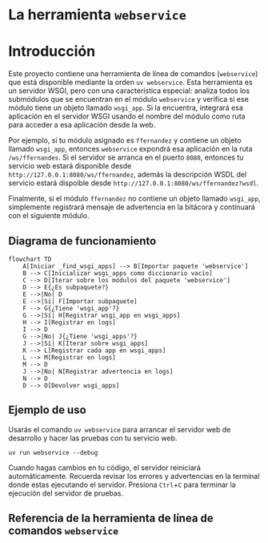 # La herramienta `webservice`

# Introducción

Este proyecto contiene una herramienta de línea de comandos (`webservice`) que está disponible mediante la orden `uv webservice`. Esta herramienta es un servidor WSGI, pero con una característica especial: analiza todos los submódulos que se encuentran en el módulo `webservice` y verifica si ese módulo tiene un objeto llamado `wsgi_app`. Si la encuentra, integrará esa aplicación en el servidor WSGI usando el nombre del módulo como ruta para acceder a esa aplicación desde la web.

Por ejemplo, si tu módulo asignado es `ffernandez` y contiene un objeto llamado `wsgi_app`, entonces `webservice` expondrá esa aplicación en la ruta `/ws/ffernandes`. Si el servidor se arranca en el puerto `8080`, entonces tu servicio web estará disponible desde `http://127.0.0.1:8080/ws/ffernandez`, además la descripción WSDL del servicio estará dispoible desde `http://127.0.0.1:8080/ws/ffernandez?wsdl`.

Finalmente, si el módulo `ffernandez` no  contiene un objeto llamado `wsgi_app`, simplemente registrará mensaje de advertencia en la bitácora y continuará con el siguiente módulo.

## Diagrama de funcionamiento


```mermaid
flowchart TD
    A[Iniciar _find_wsgi_apps] --> B[Importar paquete 'webservice']
    B --> C[Inicializar wsgi_apps como diccionario vacío]
    C --> D[Iterar sobre los módulos del paquete 'webservice']
    D --> E{¿Es subpaquete?}
    E -->|No| D
    E -->|Sí| F[Importar subpaquete]
    F --> G{¿Tiene 'wsgi_app'?}
    G -->|Sí| H[Registrar wsgi_app en wsgi_apps]
    H --> I[Registrar en logs]
    I --> D
    G -->|No| J{¿Tiene 'wsgi_apps'?}
    J -->|Sí| K[Iterar sobre wsgi_apps]
    K --> L[Registrar cada app en wsgi_apps]
    L --> M[Registrar en logs]
    M --> D
    J -->|No| N[Registrar advertencia en logs]
    N --> D
    D --> O[Devolver wsgi_apps]
```

## Ejemplo de uso

Usarás el comando `uv webservice` para arrancar el servidor web de desarrollo y
hacer las pruebas con tu servicio web.

```
uv run webservice --debug
```

Cuando hagas cambios en tu código, el servidor reiniciará automáticamente.
Recuerda revisar los errores y advertencias en la terminal donde estas
ejecutando el servidor. Presiona `Ctrl`+`C` para terminar la ejecución del
servidor de pruebas.


## Referencia de la herramienta de línea de comandos `webservice`


